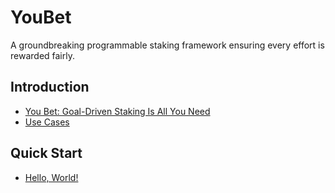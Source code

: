 # YouBet

A groundbreaking programmable staking framework ensuring every effort is rewarded fairly.

## Introduction

- [You Bet: Goal-Driven Staking Is All You Need](./introduction/introduction)
- [Use Cases](./introduction/use-cases)

## Quick Start

- [Hello, World!](./quickstart/hello-world)
